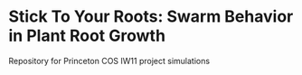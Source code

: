 # Stick To Your Roots: Swarm Behavior in Plant Root Growth

Repository for Princeton COS IW11 project simulations
